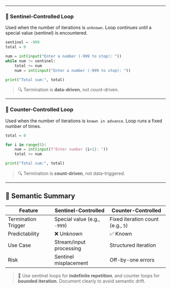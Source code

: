 
---

### 🛑 Sentinel-Controlled Loop
Used when the number of iterations is `unknown`. Loop continues until a special value (sentinel) is encountered.

```python
sentinel = -999
total = 0

num = int(input("Enter a number (-999 to stop): "))
while num != sentinel:
    total += num
    num = int(input("Enter a number (-999 to stop): "))

print("Total sum:", total)
```

> 🔍 Termination is **data-driven**, not count-driven.

---

### 🔢 Counter-Controlled Loop
Used when the number of iterations is `known in advance`. Loop runs a fixed number of times.

```python
total = 0

for i in range(5):
    num = int(input(f"Enter number {i+1}: "))
    total += num

print("Total sum:", total)
```

> 🔍 Termination is **count-driven**, not data-triggered.

---

## 🧠 Semantic Summary

| Feature               | Sentinel-Controlled        | Counter-Controlled         |
|-----------------------|----------------------------|-----------------------------|
| Termination Trigger   | Special value (e.g., `-999`) | Fixed iteration count (e.g., `5`) |
| Predictability        | ❌ Unknown                 | ✅ Known                    |
| Use Case              | Stream/input processing    | Structured iteration        |
| Risk                  | Sentinel misplacement      | Off-by-one errors           |

> 🧩 Use sentinel loops for **indefinite repetition**, and counter loops for **bounded iteration**. Document clearly to avoid semantic drift.

